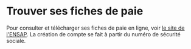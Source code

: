 # Trouver ses fiches de paie

Pour consulter et télécharger ses fiches de paie en ligne, voir [le site de l'ENSAP](https://ensap.gouv.fr/web/accueilnonconnecte). La création de compte se fait à partir du numéro de sécurité sociale.

###
